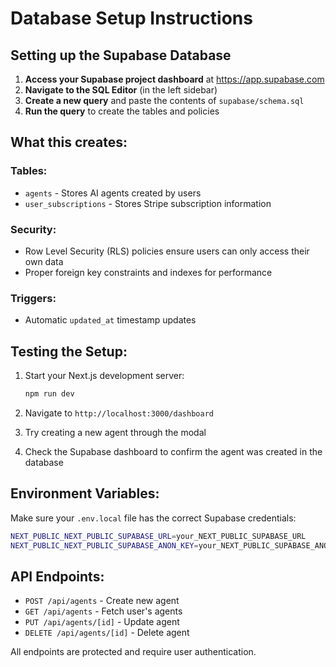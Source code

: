 # Database Setup Instructions

## Setting up the Supabase Database

1. **Access your Supabase project dashboard** at https://app.supabase.com
2. **Navigate to the SQL Editor** (in the left sidebar)
3. **Create a new query** and paste the contents of `supabase/schema.sql`
4. **Run the query** to create the tables and policies

## What this creates:

### Tables:
- `agents` - Stores AI agents created by users
- `user_subscriptions` - Stores Stripe subscription information

### Security:
- Row Level Security (RLS) policies ensure users can only access their own data
- Proper foreign key constraints and indexes for performance

### Triggers:
- Automatic `updated_at` timestamp updates

## Testing the Setup:

1. Start your Next.js development server:
   ```bash
   npm run dev
   ```

2. Navigate to `http://localhost:3000/dashboard`

3. Try creating a new agent through the modal

4. Check the Supabase dashboard to confirm the agent was created in the database

## Environment Variables:

Make sure your `.env.local` file has the correct Supabase credentials:

```bash
NEXT_PUBLIC_NEXT_PUBLIC_SUPABASE_URL=your_NEXT_PUBLIC_SUPABASE_URL
NEXT_PUBLIC_NEXT_PUBLIC_SUPABASE_ANON_KEY=your_NEXT_PUBLIC_SUPABASE_ANON_KEY
```

## API Endpoints:

- `POST /api/agents` - Create new agent
- `GET /api/agents` - Fetch user's agents
- `PUT /api/agents/[id]` - Update agent
- `DELETE /api/agents/[id]` - Delete agent

All endpoints are protected and require user authentication.
